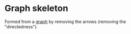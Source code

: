 # Graph skeleton

Formed from a [graph](202210191454.md) by removing the arrows (removing the "directedness").
